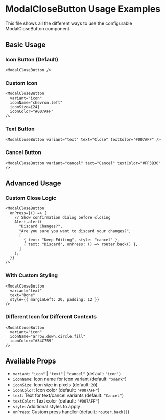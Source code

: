 # ModalCloseButton Usage Examples

This file shows all the different ways to use the configurable ModalCloseButton component.

## Basic Usage

### Icon Button (Default)

```tsx
<ModalCloseButton />
```

### Custom Icon

```tsx
<ModalCloseButton
  variant="icon"
  iconName="chevron.left"
  iconSize={24}
  iconColor="#007AFF"
/>
```

### Text Button

```tsx
<ModalCloseButton variant="text" text="Close" textColor="#007AFF" />
```

### Cancel Button

```tsx
<ModalCloseButton variant="cancel" text="Cancel" textColor="#FF3B30" />
```

## Advanced Usage

### Custom Close Logic

```tsx
<ModalCloseButton
  onPress={() => {
    // Show confirmation dialog before closing
    Alert.alert(
      "Discard Changes?",
      "Are you sure you want to discard your changes?",
      [
        { text: "Keep Editing", style: "cancel" },
        { text: "Discard", onPress: () => router.back() },
      ]
    );
  }}
/>
```

### With Custom Styling

```tsx
<ModalCloseButton
  variant="text"
  text="Done"
  style={{ marginLeft: 20, padding: 12 }}
/>
```

### Different Icon for Different Contexts

```tsx
<ModalCloseButton
  variant="icon"
  iconName="arrow.down.circle.fill"
  iconColor="#34C759"
/>
```

## Available Props

- `variant`: `"icon"` | `"text"` | `"cancel"` (default: `"icon"`)
- `iconName`: Icon name for icon variant (default: `"xmark"`)
- `iconSize`: Icon size in pixels (default: `20`)
- `iconColor`: Icon color (default: `"#007AFF"`)
- `text`: Text for text/cancel variants (default: `"Cancel"`)
- `textColor`: Text color (default: `"#007AFF"`)
- `style`: Additional styles to apply
- `onPress`: Custom press handler (default: `router.back()`)
